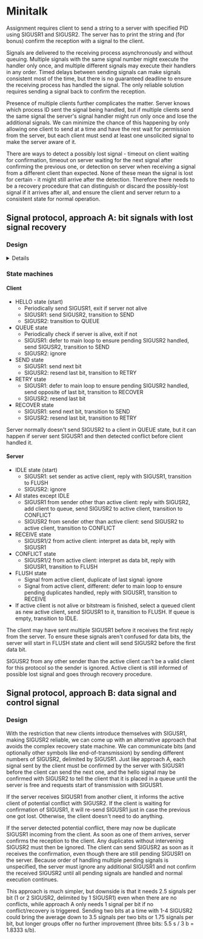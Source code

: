 # Minitalk

Assignment requires client to send a string to a server with specified PID using
SIGUSR1 and SIGUSR2. The server has to print the string and (for bonus) confirm
the reception with a signal to the client.

Signals are delivered to the receiving process asynchronously and without
queuing. Multiple signals with the same signal number might execute the handler
only once, and multiple different signals may execute their handlers in any
order. Timed delays between sending signals can make signals consistent most of
the time, but there is no guaranteed deadline to ensure the receiving process
has handled the signal. The only reliable solution requires sending a signal
back to confirm the reception.

Presence of multiple clients further complicates the matter. Server knows which
process ID sent the signal being handled, but if multiple clients send the same
signal the server's signal handler might run only once and lose the additional
signals. We can minimize the chance of this happening by only allowing one
client to send at a time and have the rest wait for permission from the server,
but each client must send at least one unsolicited signal to make the server
aware of it.

There are ways to detect a possibly lost signal - timeout on client waiting for
confirmation, timeout on server waiting for the next signal after confirming the
previous one, or detection on server when receiving a signal from a different
client than expected. None of these mean the signal is lost for certain - it
might still arrive after the detection. Therefore there needs to be a recovery
procedure that can distinguish or discard the possibly-lost signal if it arrives
after all, and ensure the client and server return to a consistent state for
normal operation.

## Signal protocol, approach A: bit signals with lost signal recovery

### Design

<details>

Having two signals available naturally suggests sending one or the other
depending on the bit to be sent, e.g. SIGUSR1 for bit 0 and SIGUSR2 for bit 1.
For normal operation, the server requests next bit from the client with SIGUSR1.
If the server receives a signal from a different client, it informs the expected
client of a possibly lost signal with SIGUSR2. This puts the two processes in
one of several situations:

1. The client has sent the bit signal, but it was lost and will never arrive.
2. The client has sent the bit signal, and it will arrive eventually.
3. The client has not sent the bit signal by the time it handles the SIGUSR2.

Case 3 is transformed into either case 1 or case 2 by choosing to cancel or not
cancel the bit signal when client receives the SIGUSR2. As in the single-client
case, simply waiting for a time can not distinguish beetween cases 1 and 2, as
the signal could eventually arrive after an arbitrarily long wait. Therefore the
client must send another signal to avoid getting stuck in case 1. This leads us
to another set of cases:

1. Only one signal is delivered, because either the bit signal was lost, or the
   bit signal was still pending and the matching recovery signal gets lost.
2. Bit signal is delivered, followed by the recovery signal.
3. Both signals become pending and are delivered in unspecified order.

Case 3 can be excluded by having the client send a repeat of the bit signal as
the recovery signal. Once the server receives one signal, it knows which bit the
potentially-lost bit was, but it doesn't know if a repeat signal is still in
flight. This can be solved by requiring the client send the opposite signal and
ignoring the repeat if any arrives. This gives is the following cases:

1. Repeat signal is delivered first or not at all, followed by the opposite
   signal.
2. Both signals become pending and are delivered in unspecified order.

Case 2 can be collapsed onto case 1 by not having the server proceed inside the
signal handler but only in the normal execution flow after the signals have been
handled. Once the opposite signal has been handled and normal execution resumes,
no signals can be in flight and the server can request the next bit.

The recovery signals towards server (repeat signal and opposite signal) can also
be lost if the server receives additional signals from unexpected clients. If a
conflicting signal arrives while the server is waiting for a repeat, the server
can simply request additional repeats. This increases the number of signals in
flight, but as long as one of them arrives the server can ignore the rest and
wait for the opposite signal. If a conflicting signal arrives while server is
waiting for the opposite signal, server can ask for another recovery, but since
there may now be multiple opposite signals in flight, the recovery needs to be
finished with opposite of those.

If both signals are unreliable, the above can lead into a situation where no
progress can be made even though some signals are received from the expected
client, because conflicting signals arriving in the second half of recovery
process effectively restart the recovery. We can avoid this by requiring that
new clients always introduce themselves with the same signal, e.g. SIGUSR1. That
way, SIGUSR2 should never conflict. SIGUSR2 bit signals don't need recovery in
the first place, and SIGUSR1 recovery can be finished with reliable SIGUSR2 once
at least one SIGUSR1 makes it through.

The introduction signal can also be lost. Server doesn't know about new clients
yet, so it can't request a retransmit. Instead, the server can confirm the
initial signal with SIGUSR2, telling the client to wait for SIGUSR1. If the
confirmation doesn't arrive, client can retry after a timeout. When confirmation
is received, client simply waits for permission to start. It can periodically
check with `kill(pid, 0)` that the server hasn't been terminated.

This doesn't leave the client a way to tell the server that it is finished.
That needs to be communicated within the bitstream. Server can check for dead
clients with `kill(pid, 0)` if no signal is received for a time. Frozen clients
that don't transmit can be dropped after a very long timeout - long enough that
slow but functional clients aren't affected.

</details>

### State machines

#### Client

* HELLO state (start)
  * Periodically send SIGUSR1, exit if server not alive
  * SIGUSR1: send SIGUSR2, transition to SEND
  * SIGUSR2: transition to QUEUE
* QUEUE state
  * Periodically check if server is alive, exit if not
  * SIGUSR1: defer to main loop to ensure pending SIGUSR2 handled, send SIGUSR2,
    transition to SEND
  * SIGUSR2: ignore
* SEND state
  * SIGUSR1: send next bit
  * SIGUSR2: resend last bit, transition to RETRY
* RETRY state
  * SIGUSR1: defer to main loop to ensure pending SIGUSR2 handled, send opposite
    of last bit, transition to RECOVER
  * SIGUSR2: resend last bit
* RECOVER state
  * SIGUSR1: send next bit, transition to SEND
  * SIGUSR2: resend last bit, transition to RETRY

Server normally doesn't send SIGUSR2 to a client in QUEUE state, but it can
happen if server sent SIGUSR1 and then detected conflict before client handled it.

#### Server

* IDLE state (start)
  * SIGUSR1: set sender as active client, reply with SIGUSR1, transition to
    FLUSH
  * SIGUSR2: ignore
* All states except IDLE
  * SIGUSR1 from sender other than active client: reply with SIGUSR2, add client
    to queue, send SIGUSR2 to active client, transition to CONFLICT
  * SIGUSR2 from sender other than active client: send SIGUSR2 to active client,
    transition to CONFLICT
* RECEIVE state
  * SIGUSR1/2 from active client: interpret as data bit, reply with SIGUSR1
* CONFLICT state
  * SIGUSR1/2 from active client: interpret as data bit, reply with SIGUSR1,
    transition to FLUSH
* FLUSH state
  * Signal from active client, duplicate of last signal: ignore
  * Signal from active client, different: defer to main loop to ensure pending
    duplicates handled, reply with SIGUSR1, transition to RECEIVE
* If active client is not alive or bitstream is finished, select a queued client
  as new active client, send SIGUSR1 to it, transition to FLUSH. If queue is
  empty, transition to IDLE.

The client may have sent multiple SIGUSR1 before it receives the first reply
from the server. To ensure these signals aren't confused for data bits, the
server will start in FLUSH state and client will send SIGUSR2 before the first
data bit.

SIGUSR2 from any other sender than the active client can't be a valid client for
this protocol so the sender is ignored. Active client is still informed of
possible lost signal and goes through recovery procedure.

## Signal protocol, approach B: data signal and control signal

### Design

With the restriction that new clients introduce themselves with SIGUSR1, making
SIGUSR2 reliable, we can come up with an alternative approach that avoids the
complex recovery state machine. We can communicate bits (and optionally other
symbols like end-of-transmission) by sending different numbers of SIGUSR2,
delimited by SIGUSR1. Just like approach A, each signal sent by the client must
be confirmed by the server with SIGUSR1 before the client can send the next one,
and the hello signal may be confirmed with SIGUSR2 to tell the client that it is
placed in a queue until the server is free and requests start of transmission
with SIGUSR1.

If the server receives SIGUSR1 from another client, it informs the active client
of potential conflict with SIGUSR2. If the client is waiting for confirmation of
SIGUSR1, it will re-send SIGUSR1 just in case the previous one got lost.
Otherwise, the client doesn't need to do anything.

If the server detected potential conflict, there may now be duplicate SIGUSR1
incoming from the client. As soon as one of them arrives, server confirms the
reception to the client. Any duplicates without intervening SIGUSR2 must then be
ignored. The client can send SIGUSR2 as soon as it receives the confirmation,
even though there are still pending SIGUSR1 on the server. Because order of
handling multiple pending signals is unspecified, the server must ignore any
additional SIGUSR1 and not confirm the received SIGUSR2 until all pending
signals are handled and normal execution continues.

This approach is much simpler, but downside is that it needs 2.5 signals per bit
(1 or 2 SIGUSR2, delimited by 1 SIGUSR1) even when there are no conflicts, while
approach A only needs 1 signal per bit if no conflict/recovery is triggered.
Sending two bits at a time with 1-4 SIGUSR2 could bring the average down to 3.5
signals per two bits or 1.75 signals per bit, but longer groups offer no further
improvement (three bits: 5.5 s / 3 b = 1.8333 s/b).
